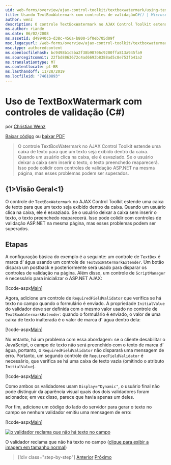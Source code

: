 ```yaml
---
uid: web-forms/overview/ajax-control-toolkit/textboxwatermark/using-textboxwatermark-with-validation-controls-cs
title: Usando TextBoxWatermark com controles de validaçãoC#() | Microsoft Docs
author: wenz
description: O controle TextBoxWatermark no AJAX Control Toolkit estende uma caixa de texto para que um texto seja exibido dentro da caixa. Quando um usuário clica na caixa, ele...
ms.author: riande
ms.date: 06/02/2008
ms.assetid: d49940cb-d38c-456a-b800-5f0eb705d09f
msc.legacyurl: /web-forms/overview/ajax-control-toolkit/textboxwatermark/using-textboxwatermark-with-validation-controls-cs
msc.type: authoredcontent
ms.openlocfilehash: bc9498b1c5ba2f38b90706c9200ffa813a945fa9
ms.sourcegitcommit: 22fbd8863672c4ad6693b8388ad5c8e753fb41a2
ms.translationtype: MT
ms.contentlocale: pt-BR
ms.lasthandoff: 11/28/2019
ms.locfileid: "74610893"
---
```

# <a name="using-textboxwatermark-with-validation-controls-c"></a>Uso de TextBoxWatermark com controles de validação (C#)

por [Christian Wenz](https://github.com/wenz)

[Baixar código](https://download.microsoft.com/download/9/3/f/93f8daea-bebd-4821-833b-95205389c7d0/TextBoxWatermark2.cs.zip) ou [baixar PDF](https://download.microsoft.com/download/b/6/a/b6ae89ee-df69-4c87-9bfb-ad1eb2b23373/textboxwatermark2CS.pdf)

> O controle TextBoxWatermark no AJAX Control Toolkit estende uma caixa de texto para que um texto seja exibido dentro da caixa. Quando um usuário clica na caixa, ele é esvaziado. Se o usuário deixar a caixa sem inserir o texto, o texto preenchedo reaparecerá. Isso pode colidir com controles de validação ASP.NET na mesma página, mas esses problemas podem ser superados.

## <a name="overview"></a>{1&gt;Visão Geral&lt;1}

O controle de `TextBoxWatermark` no AJAX Control Toolkit estende uma caixa de texto para que um texto seja exibido dentro da caixa. Quando um usuário clica na caixa, ele é esvaziado. Se o usuário deixar a caixa sem inserir o texto, o texto preenchedo reaparecerá. Isso pode colidir com controles de validação ASP.NET na mesma página, mas esses problemas podem ser superados.

## <a name="steps"></a>Etapas

A configuração básica do exemplo é a seguinte: um controle de `TextBox` é marca d' água usando um controle de `TextBoxWatermarkExtender`. Um botão dispara um postback e posteriormente será usado para disparar os controles de validação na página. Além disso, um controle de `ScriptManager` é necessário para inicializar o ASP.NET AJAX:

[!code-aspx[Main](using-textboxwatermark-with-validation-controls-cs/samples/sample1.aspx)]

Agora, adicione um controle de `RequiredFieldValidator` que verifica se há texto no campo quando o formulário é enviado. A propriedade `InitialValue` do validador deve ser definida com o mesmo valor usado no controle de `TextBoxWatermarkExtender`: quando o formulário é enviado, o valor de uma caixa de texto inalterada é o valor de marca d' água dentro dela:

[!code-aspx[Main](using-textboxwatermark-with-validation-controls-cs/samples/sample2.aspx)]

No entanto, há um problema com essa abordagem: se o cliente desabilitar o JavaScript, o campo de texto não será preenchido com o texto de marca d' água, portanto, o `RequiredFieldValidator` não disparará uma mensagem de erro. Portanto, um segundo controle de `RequiredFieldValidator` é necessário, que verifica se há uma caixa de texto vazia (omitindo o atributo `InitialValue`).

[!code-aspx[Main](using-textboxwatermark-with-validation-controls-cs/samples/sample3.aspx)]

Como ambos os validadores usam `Display`=`"Dynamic"`, o usuário final não pode distinguir da aparência visual quais dos dois validadores foram acionados; em vez disso, parece que havia apenas um deles.

Por fim, adicione um código do lado do servidor para gerar o texto no campo se nenhum validador emitiu uma mensagem de erro:

[!code-aspx[Main](using-textboxwatermark-with-validation-controls-cs/samples/sample4.aspx)]

[![o validador reclama que não há texto no campo](using-textboxwatermark-with-validation-controls-cs/_static/image2.png)](using-textboxwatermark-with-validation-controls-cs/_static/image1.png)

O validador reclama que não há texto no campo ([clique para exibir a imagem em tamanho normal](using-textboxwatermark-with-validation-controls-cs/_static/image3.png))

> [!div class="step-by-step"]
> [Anterior](using-textboxwatermark-in-a-formview-cs.md)
> [Próximo](using-textboxwatermark-in-a-formview-vb.md)
